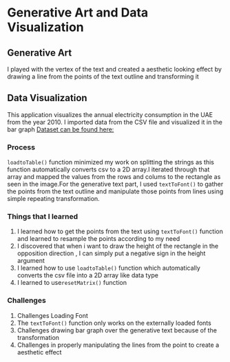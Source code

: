 
# Generative Art and Data Visualization 

## Generative Art 
I played with the vertex of the text and created a aesthetic looking effect by drawing a line from the points of the text outline and transforming it

## Data Visualization 
This application visualizes the annual electricity consumption in the UAE from the year 2010.
I imported data from the CSV file and visualized it in the bar graph 
[Dataset can be found here:](https://addata.gov.ae/dataset/electricity-consumption)







### Process 
````loadtoTable()```` function minimized my work on splitting the strings as this function automatically converts csv to a 2D array.I iterated through that array and mapped the values from the rows and colums to the rectangle as seen in the image.For the generative text part, I used ````textToFont()```` to gather the points from the text outline and manipulate those points from lines using simple repeating transformation.


### Things that I learned 
1. I learned how to get the points from the text using ````textToFont()```` function and learned to resample the points according to my need 
2. I discovered that when i want to draw the height of the rectangle in the opposition direction , I can simply put a negative sign in the height argument  
3. I learned how to use ````loadtoTable()```` function which automatically converts the csv file into a 2D array like data type 
4. I learned to use````resetMatrix()```` function



### Challenges 
1.  Challenges Loading Font 
2.  The ````textToFont()```` function only works on the externally loaded fonts 
3.  Challenges drawing bar graph over the generative text because of the transformation 
4.  Challenges in properly manipulating the lines from the point to create a aesthetic effect

